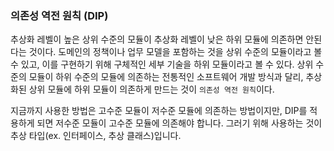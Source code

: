### 의존성 역전 원칙 (DIP)

추상화 레벨이 높은 상위 수준의 모듈이 추상화 레벨이 낮은 하위 모듈에 의존하면 안된다는 것이다.
도메인의 정책이나 업무 모델을 포함하는 것을 상위 수준의 모듈이라고 볼 수 있고, 이를 구현하기 위해 구체적인 세부 기술을 하위 모듈이라고 볼 수 있다.
상위 수준의 모듈이 하위 수준의 모듈에 의존하는 전통적인 소프트웨어 개발 방식과 달리, 추상화된 상위 모듈에 하위 모듈이 의존하게 만드는 것이 `의존성 역전 원칙`이다.

지금까지 사용한 방법은 고수준 모듈이 저수준 모듈에 의존하는 방법이지만, DIP를 적용하게 되면 저수준 모듈이 고수준 모듈에 의존해야 합니다. 그러기 위해 사용하는 것이 추상 타입(ex. 인터페이스, 추상 클래스)입니다.
